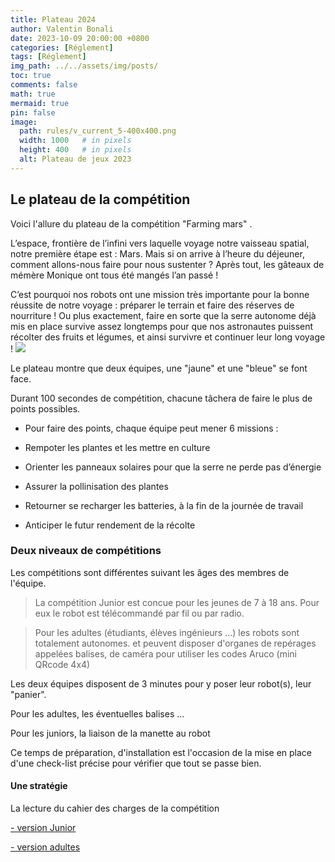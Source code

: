 ```yaml
---
title: Plateau 2024
author: Valentin Bonali
date: 2023-10-09 20:00:00 +0800
categories: [Réglement]
tags: [Réglement]
img_path: ../../assets/img/posts/
toc: true
comments: false
math: true
mermaid: true
pin: false
image:
  path: rules/v_current_5-400x400.png
  width: 1000   # in pixels
  height: 400   # in pixels
  alt: Plateau de jeux 2023
---
```

## Le plateau de la compétition

Voici l'allure du plateau de la compétition "Farming mars" .

L’espace, frontière de l’infini vers laquelle voyage notre vaisseau spatial, notre première étape est : Mars. Mais
si on arrive à l’heure du déjeuner, comment allons-nous faire pour nous sustenter ? Après tout, les gâteaux de
mémère Monique ont tous été mangés l’an passé !

C’est pourquoi nos robots ont une mission très importante pour la bonne réussite de notre voyage : préparer le
terrain et faire des réserves de nourriture ! Ou plus exactement, faire en sorte que la serre autonome déjà mis
en place survive assez longtemps pour que nos astronautes puissent récolter des fruits et légumes, et ainsi
survivre et continuer leur long voyage !
![](rules/Capture%20d%E2%80%99%C3%A9cran%20du%202023-10-17%2018-50-40.png)

Le  plateau montre que deux équipes, une "jaune" et une "bleue" se font face.

Durant 100 secondes de compétition, chacune tâchera de faire le plus de points possibles.

- Pour faire des points, chaque équipe peut mener 6 missions :

* Rempoter les plantes et les mettre en culture

* Orienter les panneaux solaires pour que la serre ne perde pas d’énergie

* Assurer la pollinisation des plantes

*  Retourner se recharger les batteries, à la fin de la journée de travail

* Anticiper le futur rendement de la récolte

### Deux niveaux de compétitions

Les compétitions sont différentes suivant les âges des membres de l'équipe.

> La compétition Junior est concue pour les jeunes de 7 à 18 ans. Pour eux le robot est télécommandé par fil ou par radio.

> Pour les adultes (étudiants, élèves ingénieurs ...) les robots sont totalement autonomes. et peuvent disposer d'organes de repérages appelées balises, de caméra pour utiliser les codes Aruco (mini QRcode 4x4)

Les deux équipes disposent de 3 minutes pour y poser leur robot(s), leur "panier".

Pour les adultes, les éventuelles balises ...

Pour les juniors, la liaison de la manette au robot

Ce temps de préparation, d'installation est l'occasion de la mise en place d'une check-list précise pour vérifier que tout se passe bien.

#### Une stratégie

La lecture du cahier des charges de la compétition

[- version Junior](https://www.coupederobotique.fr/wp-content/uploads/Eurobot2024_Rules_JR_FR_FINAL.pdf)

[- version adultes](https://www.coupederobotique.fr/wp-content/uploads/Eurobot2024_Rules_CUP_FR_FINAL.pdf)

